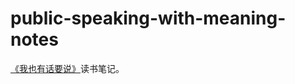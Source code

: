 # public-speaking-with-meaning-notes

[《我也有话要说》](https://github.com/xiaolai/public-speaking-with-meaning)读书笔记。
